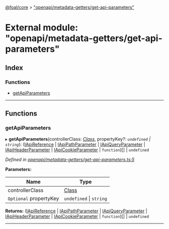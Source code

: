 [@foal/core](../README.md) > ["openapi/metadata-getters/get-api-parameters"](../modules/_openapi_metadata_getters_get_api_parameters_.md)

# External module: "openapi/metadata-getters/get-api-parameters"

## Index

### Functions

* [getApiParameters](_openapi_metadata_getters_get_api_parameters_.md#getapiparameters)

---

## Functions

<a id="getapiparameters"></a>

###  getApiParameters

▸ **getApiParameters**(controllerClass: *[Class](_core_class_interface_.md#class)*, propertyKey?: *`undefined` \| `string`*): ([IApiReference](../interfaces/_openapi_interfaces_.iapireference.md) \| [IApiPathParameter](../interfaces/_openapi_interfaces_.iapipathparameter.md) \| [IApiQueryParameter](../interfaces/_openapi_interfaces_.iapiqueryparameter.md) \| [IApiHeaderParameter](../interfaces/_openapi_interfaces_.iapiheaderparameter.md) \| [IApiCookieParameter](../interfaces/_openapi_interfaces_.iapicookieparameter.md) \| `function`)[] \| `undefined`

*Defined in [openapi/metadata-getters/get-api-parameters.ts:5](https://github.com/FoalTS/foal/blob/07f00115/packages/core/src/openapi/metadata-getters/get-api-parameters.ts#L5)*

**Parameters:**

| Name | Type |
| ------ | ------ |
| controllerClass | [Class](_core_class_interface_.md#class) |
| `Optional` propertyKey | `undefined` \| `string` |

**Returns:** ([IApiReference](../interfaces/_openapi_interfaces_.iapireference.md) \| [IApiPathParameter](../interfaces/_openapi_interfaces_.iapipathparameter.md) \| [IApiQueryParameter](../interfaces/_openapi_interfaces_.iapiqueryparameter.md) \| [IApiHeaderParameter](../interfaces/_openapi_interfaces_.iapiheaderparameter.md) \| [IApiCookieParameter](../interfaces/_openapi_interfaces_.iapicookieparameter.md) \| `function`)[] \| `undefined`

___

